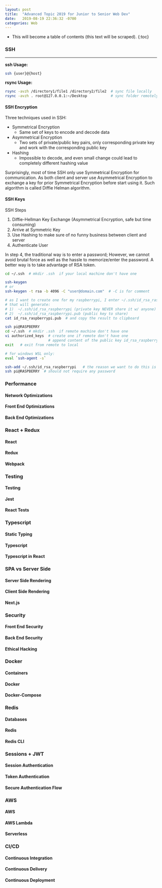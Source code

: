 ```yaml
---
layout: post
title:  "Advanced Topic 2019 for Junior to Senior Web Dev"
date:   2019-08-19 22:36:32 -0700
categories: Web
---
```

* This will become a table of contents (this text will be scraped).
{:toc}

### SSH
---
**ssh Usage:**
```sh
ssh {user}@{host}
```

**rsync Usage:**
```sh
rsync -avzh /directory1/file1 /directory2/file2  # sync file locally
rsync -avzh . root@127.0.0.1:~/Desktop           # sync folder remotely
```

#### SSH Encryption

Three techniques used in SSH:
- Symmetrical Encryption
  - Same set of keys to encode and decode data
- Asymmetrical Encryption
  - Two sets of private/public key pairs, only corresponding private key and work with the corresponding public key
- Hashing
  - Impossible to decode, and even small change could lead to completely different hashing value

Surprisingly, most of time SSH only use Symmetrical Encryption for communication. As both client and server use Asymmetrical Encryption to exchange a key for prior Symmetrical Encryption before start using it. Such algorithm is called Diffie Helman algorithm.

#### SSH Keys

SSH Steps
1. Diffie-Hellman Key Exchange (Asymmetrical Encryption, safe but time consuming)
2. Arrive at Symmetric Key
3. Use Hashing to make sure of no funny business between client and server
4. Authenticate User

In step 4, the traditional way is to enter a password; However, we cannot avoid brutal force as well as the hassle to memorize/enter the password. A better way is to take advantage of RSA token.

```sh
cd ~/.ssh  # mkdir .ssh  if your local machine don't have one

ssh-keygen
# or
ssh-keygen -t rsa -b 4096 -C "user@domain.com"  # -C is for comment

# as I want to create one for my raspberrypi, I enter ~/.ssh/id_rsa_raspberrypi
# that will generate:
# 1)  ~/.ssh/id_rsa_raspberrypi (private key NEVER share it w/ anyone)
# 2)  ~/.ssh/id_rsa_raspberrypi.pub (public key to share)
cat id_rsa_raspberrypi.pub  # and copy the result to clipboard

ssh pi@RASPBERRY
cd ~/.ssh  # mkdir .ssh  if remote machine don't have one 
vi authorized_keys  # create one if remote don't have one
                    # append content of the public key id_rsa_raspberrypi.pub from clipboad to that file
exit   # exit from remote to local

# for windows WSL only:
eval `ssh-agent -s`

ssh-add ~/.ssh/id_rsa_raspberrypi   # the reason we want to do this is we want ssh use the private key automatically
ssh pi@RASPBERRY  # should not require any password
```

### Performance
#### Network Optimizations
#### Front End Optimizations
#### Back End Optimizations

### React + Redux
#### React
#### Redux
#### Webpack

### Testing
#### Testing
#### Jest
#### React Tests

### Typescript
#### Static Typing
#### Typescript
#### Typescript in React


### SPA vs Server Side
#### Server Side Rendering
#### Client Side Rendering
#### Next.js

### Security
#### Front End Security
#### Back End Security
#### Ethical Hacking


### Docker
#### Containers
#### Docker
#### Docker-Compose

### Redis
#### Databases
#### Redis
#### Redis CLI


### Sessions + JWT
#### Session Authentication
#### Token Authentication
#### Secure Authentication Flow

### AWS
#### AWS
#### AWS Lambda 
#### Serverless


### CI/CD
#### Continuous Integration
#### Continuous Delivery
#### Continuous Deployment
 


 